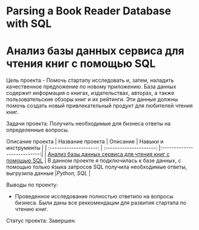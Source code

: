 # Parsing a Book Reader Database with SQL
# Анализ базы данных сервиса для чтения книг с помощью SQL

Цель проекта - Помочь стартапу исследовать и, затем, наладить качественное предложение по новому приложению. База данных содержит информация о книгах, издательствах, авторах, а также пользовательские обзоры книг и их рейтинги. Эти данные должны помочь создать новый привлекательный продукт для любителей чтения книг.

Задачи проекта: 
Получить необходимые для бизнеса ответы на определенные вопросы. 

 Описание проекта
| Название проекта | Описание | Навыки и инструменты  |
| :--------------------: | :---------------------: |:---------------------------:|
| [Анализ базы данных сервиса для чтения книг с помощью SQL](https://github.com/ekaterina-zakharova/Yandex_Practicum/blob/main/Parsing%20a%20Book%20Reader%20Database%20with%20SQL/Анализ%20базы%20данных%20сервиса%20для%20чтения%20книг%20с%20помощью%20SQL.ipynb) | В данном проекте я подключилась к базе данных, с помощью только языка запросов SQL получила необходимые ответы, выгрузила данные |*Python, SQL* |

Выводы по проекту:
   - Проведенное исследование полностью ответило на вопросы бизнеса. Были даны все реккомендации для развития стартапа по чтению книг.
  
Статус проекта: Завершен.
